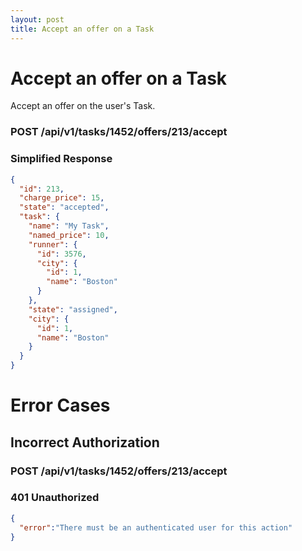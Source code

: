 ```yaml
---
layout: post
title: Accept an offer on a Task
---
```

# Accept an offer on a Task

Accept an offer on the user's Task.

### POST /api/v1/tasks/1452/offers/213/accept


### Simplified Response

```json
{
  "id": 213,
  "charge_price": 15,
  "state": "accepted",
  "task": {
    "name": "My Task",
    "named_price": 10,
    "runner": {
      "id": 3576,
      "city": {
        "id": 1,
        "name": "Boston"
      }
    },
    "state": "assigned",
    "city": {
      "id": 1,
      "name": "Boston"
    }
  }
}
```

# Error Cases

## Incorrect Authorization

### POST /api/v1/tasks/1452/offers/213/accept

### 401 Unauthorized


```json
{
  "error":"There must be an authenticated user for this action"
}
```
